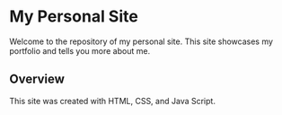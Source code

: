 # My Personal Site
 Welcome to the repository of my personal site. This site showcases my portfolio and tells you more about me. 

 ## Overview
 This site was created with HTML, CSS, and Java Script. 
